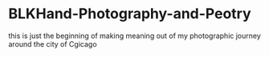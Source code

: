 # BLKHand-Photography-and-Peotry
this is just the beginning of making meaning out of my photographic journey around the city of Cgicago
